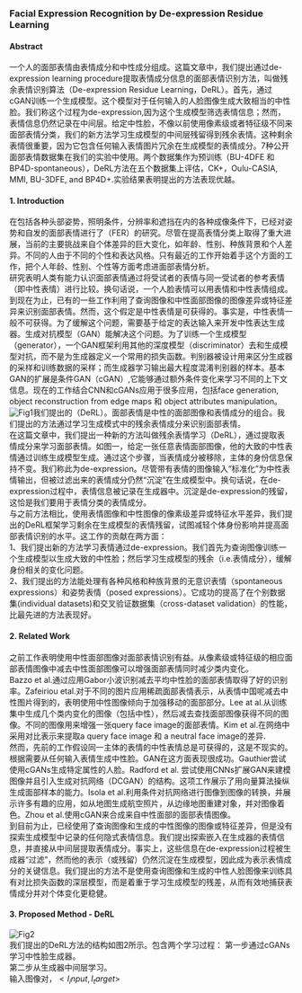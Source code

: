### Facial Expression Recognition by De-expression Residue Learning  
#### Abstract
一个人的面部表情由表情成分和中性成分组成。这篇文章中，我们提出通过de-expression learning procedure提取表情成分信息的面部表情识别方法，叫做残余表情识别算法（De-expression Residue Learning，DeRL）。首先，通过cGAN训练一个生成模型。这个模型对于任何输入的人脸图像生成大致相当的中性脸。我们称这个过程为de-expression,因为这个生成模型筛选表情信息；然而，表情信息仍然记录在中间层。给定中性脸，不像以前使用像素级或者特征级不同来面部表情分类，我们的新方法学习生成模型的中间层残留得到残余表情。这种剩余表情很重要，因为它包含任何输入表情图片冗余在生成模型的表情成分。7种公开面部表情数据集在我们的实验中使用。两个数据集作为预训练（BU-4DFE 和 BP4D-spontaneous），DeRL方法在五个数据集上评估，CK+，Oulu-CASIA, MMI, BU-3DFE, and BP4D+.实验结果表明提出的方法表现优越。  
#### 1. Introduction  
在包括各种头部姿势，照明条件，分辨率和遮挡在内的各种成像条件下，已经对姿势和自发的面部表情进行了（FER）的研究。尽管在提高表情分类上取得了重大进展，当前的主要挑战来自个体差异的巨大变化，如年龄、性别、种族背景和个人差异。不同的人由于不同的个性和表达风格。只有最近的工作开始着手这个方面的工作，把个人年龄、性别、个性等方面考虑进面部表情分析。  
研究表明人类有能力认识面部表情通过将受试者的表情与同一受试者的参考表情（即中性表情）进行比较。换句话说，一个人脸表情可以用表情和中性表情组成。到现在为止，已有的一些工作利用了查询图像和中性面部图像的图像差异或特征差异来识别面部表情。然而，这个假定是中性表情是可获得的。事实是，中性表情一般不可获得。为了缓解这个问题，需要基于给定的表达输入来开发中性表达生成器。生成对抗模型（GAN）能解决这个问题。为了训练一个生成模型（generator），一个GAN框架利用其他的深度模型（discriminator）去和生成模型对抗，而不是为生成器定义一个常用的损失函数。判别器被设计用来区分生成器的采样和训练数据的采样；而生成器学习输出最大程度混淆判别器的样本。基本GAN的扩展是条件GAN（cGAN）,它能够通过额外条件变化来学习不同的上下文信息。现在的工作结合CNN和cGANs应用于很多应用，包括face generation, object reconstruction from edge maps 和 object attributes manipulation。  
![Fig1]()我们提出的（DeRL）。面部表情是中性的面部图像和表情成分的组合。我们提出的方法通过学习生成模式中的残余表情成分来识别面部表情。   
在这篇文章中，我们提出一种新的方法叫做残余表情学习（DeRL），通过提取表情成分来学习面部表情。如图一，给定一张任意表情面部图像，他的大致的中性表情通过训练生成模型生成。通过这个步骤，当表情成分被移除，主体的身份信息保持不变。我们称此为de-expression。尽管带有表情的图像输入“标准化”为中性表情输出，但被过滤出来的表情成分仍然“沉淀”在生成模型中。换句话说，在de-expression过程中，表情信息被记录在生成器中。沉淀是de-expression的残留，这恰是我们要用于表情分类的表情成分。   
与之前方法相比，使用表情图像和中性图像的像素级差异或特征水平差异，我们提出的DeRL框架学习剩余在生成模型的表情残留，试图减轻个体身份影响并提高面部表情识别的水平。这工作的贡献在两方面：  
1、我们提出新的方法学习表情通过de-expression。我们首先为查询图像训练一个生成模型以生成大致的中性脸；然后学习生成模型的残余（i.e.表情成分），缓解身份相关的变化问题。  
2、我们提出的方法能处理有各种风格和种族背景的无意识表情（spontaneous expressions）和姿势表情（posed expressions）。它成功的提高了在个别数据集(individual datasets)和交叉验证数据集（cross-dataset validation）的性能，比最先进的方法表现好。  
#### 2. Related Work  
之前工作表明使用中性面部图像对面部表情识别有益。从像素级或特征级的相应面部表情图像中减去中性面部图像可以增强面部表情同时减少类内变化。  
Bazzo et al.通过应用Gabor小波识别减去平均中性脸的面部表情取得了好的识别率。Zafeiriou etal.对于不同的图片应用稀疏面部表情表示，从表情中国呢减去中性图片得到的，表明使用中性图像倾向于加强移动的面部部分。Lee at al.从训练集中生成几个类内变化的图像（包括中性），然后减去查找面部图像获得不同的图像。不同的图像用来增强一张query face image的面部表情。Kim et al.在网络中采用对比表示来提取a query face image 和 a neutral face image的差异.   
然而，先前的工作假设同一主体的表情的中性表情总是可获得的，这是不现实的。根据需要从任何输入表情生成中性脸。GAN在这方面表现很成功。Gauthier尝试使用cGANs生成特定属性的人脸。Radford et al. 尝试使用CNNs扩展GAN来建模图像并且引入生成对抗网络（DCGAN）的结构。这项工作展示了用向量算法操纵生成面部样本的能力。Isola et al.利用条件对抗网络进行图像到图像的转换，并展示许多有趣的应用，如从地图生成航空照片，从边缘地图重建对象，并对图像着色。Zhou et al.使用cGAN来合成来自中性面部的面部表情图像。  
到目前为止，已经使用了查询图像和生成的中性图像的图像或特征差异，但是没有探索生成模型中记录的任何隐式表情信息。我们提出探索嵌入在生成器的表情信息，并直接从中间层提取表情成分。事实上，这些信息在de-expression过程被生成器“过滤”，然而他的表示（或残留）仍然沉淀在生成模型，因此成为表示表情成分的关键信息。我们提出的方法不是使用查询图像和生成的中性人脸图像来训练具有对比损失函数的深层模型，而是着重于学习生成模型的残差，从而有效地捕获表情成分并对个体变化更稳健。  
#### 3. Proposed Method - DeRL  
![Fig2]()  
我们提出的DeRL方法的结构如图2所示。包含两个学习过程：
第一步通过cGANs学习中性脸生成器。  
第二步从生成器中间层学习。  
输入图像对，$<I_input,I_target>$


